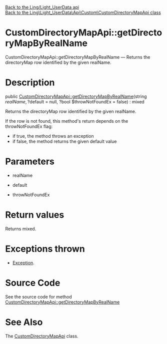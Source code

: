 [Back to the Ling/Light_UserData api](https://github.com/lingtalfi/Light_UserData/blob/master/doc/api/Ling/Light_UserData.md)<br>
[Back to the Ling\Light_UserData\Api\Custom\CustomDirectoryMapApi class](https://github.com/lingtalfi/Light_UserData/blob/master/doc/api/Ling/Light_UserData/Api/Custom/CustomDirectoryMapApi.md)


CustomDirectoryMapApi::getDirectoryMapByRealName
================



CustomDirectoryMapApi::getDirectoryMapByRealName — Returns the directoryMap row identified by the given realName.




Description
================


public [CustomDirectoryMapApi::getDirectoryMapByRealName](https://github.com/lingtalfi/Light_UserData/blob/master/doc/api/Ling/Light_UserData/Api/Custom/CustomDirectoryMapApi/getDirectoryMapByRealName.md)(string $realName, ?$default = null, ?bool $throwNotFoundEx = false) : mixed




Returns the directoryMap row identified by the given realName.

If the row is not found, this method's return depends on the throwNotFoundEx flag:
- if true, the method throws an exception
- if false, the method returns the given default value




Parameters
================


- realName

    

- default

    

- throwNotFoundEx

    


Return values
================

Returns mixed.


Exceptions thrown
================

- [Exception](http://php.net/manual/en/class.exception.php).&nbsp;







Source Code
===========
See the source code for method [CustomDirectoryMapApi::getDirectoryMapByRealName](https://github.com/lingtalfi/Light_UserData/blob/master/Api/Custom/CustomDirectoryMapApi.php#L30-L44)


See Also
================

The [CustomDirectoryMapApi](https://github.com/lingtalfi/Light_UserData/blob/master/doc/api/Ling/Light_UserData/Api/Custom/CustomDirectoryMapApi.md) class.



